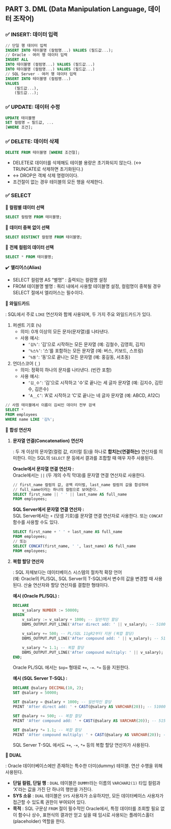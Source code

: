 ## PART 3. DML (Data Manipulation Language, 데이터 조작어)

### ✅ INSERT: 데이터 입력

```sql
// 단일 행 데이터 입력
INSERT INTO 테이블명 (칼럼명...) VALUES (필드값...);
// Oracle - 여러 행 데이터 입력
INSERT ALL
INTO 테이블명 (컬럼명...) VALUES (필드값...)
INTO 테이블명 (컬럼명...) VALUES (필드값...)
// SQL Server - 여러 행 데이터 입력
INSERT INTO 테이블명 (컬럼명...)
VALUES
	(필드값...),
	(필드값...);
```

### ✅ UPDATE: 데이터 수정

```sql
UPDATE 테이블명 
SET 컬럼명 = 필드값, ...
[WHERE 조건];
```

### ✅ DELETE: 데이터 삭제

```sql
DELETE FROM 테이블명 [WHERE 조건절];
```

- DELETE로 데이터를 삭제해도 테이블 용량은 초기화되지 않는다.
  (↔ TRUNCATE로 삭제하면 초기화된다.)
- ↔ DROP은 객체 삭제 명령어이다.
- 조건절이 없는 경우 테이블의 모든 행을 삭제한다.

### ✅ SELECT

**🔹 컬럼별 데이터 선택**

```sql
SELECT 컬럼명 FROM 테이블명;
```

🔹 **데이터 중복 없이 선택**

```sql
SELECT DISTINCT 컬럼명 FROM 테이블명;
```

🔹 **전체 컬럼의 데이터 선택**

```sql
SELECT * FROM 테이블명;
```

✔️ **엘리어스(Alias)**

- SELECT 컬럼명 AS “별명” : 출력되는 컬럼명 설정
- FROM 테이블명 별명 : 쿼리 내에서 사용할 테이블명 설정, 컬럼명이 중복될 경우 SELECT 절에서 엘리어스는 필수이다.

**🔹 와일드카드**

: SQL에서 주로 `LIKE` 연산자와 함께 사용되며, 두 가지 주요 와일드카드가 있다.

1. 퍼센트 기호 (`%`)
    - 의미: 0개 이상의 모든 문자(문자열)를 나타낸다.
    - 사용 예시:
        - `‘김%’`: ‘김’으로 시작하는 모든 문자열 (예: 김철수, 김영희, 김치)
        - `‘%스%’`: ‘스’를 포함하는 모든 문자열 (예: 버스, 키보드, 스프링)
        - `‘%동’`: ‘동’으로 끝나는 모든 문자열 (예: 홍길동, 서초동)
2. 언더스코어 (`_`)
    - 의미: 정확히 하나의 문자를 나타낸다. (빈칸 포함)
    - 사용 예시:
        - `‘김_수’`: ‘김’으로 시작하고 ‘수’로 끝나는 세 글자 문자열 (예: 김지수, 김민수, 김은수)
        - `‘A__C’`: ‘A’로 시작하고 ‘C’로 끝나는 네 글자 문자열 (예: ABCD, A12C)

```sql
// 사원 테이블에서 이름이 김씨인 데이터 전부 검색
SELECT *
FROM employees
WHERE name LIKE '김%';
```

🔹 **합성 연산자**

1. **문자열 연결(Concatenation) 연산자**

   : 두 개 이상의 문자열(컬럼 값, 리터럴 등)을 하나로 **합치는(연결하는)** 연산자를 의미한다.
   이는 SQL의 `SELECT` 문 등에서 결과를 조합할 때 매우 자주 사용된다.

   **Oracle에서 문자열 연결 연산자 :** </br>
   Oracle에서는 `||` (두 개의 수직 막대)를 문자열 연결 연산자로 사용한다.

    ```sql
    // first_name 컬럼의 값, 공백 리터럴, last_name 컬럼의 값을 합성하여 
    // full_name이라는 하나의 컬럼으로 보여준다.
    SELECT first_name || ' ' || last_name AS full_name
    FROM employees;
    ```

   **SQL Server에서 문자열 연결 연산자 :** </br>
   SQL Server에서는 `+` (덧셈 기호)를 문자열 연결 연산자로 사용한다. 또는 `CONCAT` 함수를 사용할 수도 있다.

    ```sql
    SELECT first_name + ' ' + last_name AS full_name
    FROM employees;
    // 또는
    SELECT CONCAT(first_name, ' ', last_name) AS full_name
    FROM employees;
    ```

2. **복합 할당 연산자**

   : SQL 자체보다는 데이터베이스 시스템의 절차적 확장 언어 </br> 
     (예: Oracle의 PL/SQL, SQL Server의 T-SQL)에서 변수의 값을 변경할 때 사용된다. 산술 연산자와 할당 연산자를 결합한 형태이다.

   **예시 (Oracle PL/SQL) :**

    ```sql
    DECLARE
        v_salary NUMBER := 50000;
    BEGIN
        v_salary := v_salary + 1000; -- 일반적인 할당
        DBMS_OUTPUT.PUT_LINE('After direct add: ' || v_salary); -- 51000
    
        v_salary += 500; -- PL/SQL 11gR2부터 지원 (복합 할당)
        DBMS_OUTPUT.PUT_LINE('After compound add: ' || v_salary); -- 51500
    
        v_salary *= 1.1; -- 복합 할당
        DBMS_OUTPUT.PUT_LINE('After compound multiply: ' || v_salary); -- 56650
    END;
    ```

   Oracle PL/SQL 에서는 `$op=` 형태로 `+=`, `-=`. `*=` 등을 지원한다.

   **예시 (SQL Server T-SQL) :**

    ```sql
    DECLARE @salary DECIMAL(10, 2);
    SET @salary = 50000;
    
    SET @salary = @salary + 1000; -- 일반적인 할당
    PRINT 'After direct add: ' + CAST(@salary AS VARCHAR(20)); -- 51000.00
    
    SET @salary += 500; -- 복합 할당
    PRINT 'After compound add: ' + CAST(@salary AS VARCHAR(20)); -- 51500.00
    
    SET @salary *= 1.1; -- 복합 할당
    PRINT 'After compound multiply: ' + CAST(@salary AS VARCHAR(20)); -- 56650.00
    ```

   SQL Server T-SQL 에서도 `+=`, `-=`, `*=` 등의 복합 할당 연산자가 사용된다.


**🔹 DUAL**

: Oracle 데이터베이스에만 존재하는 특수한 더미(dummy) 테이블.
연산 수행을 위해 사용된다.

- **단일 컬럼, 단일 행** : `DUAL` 테이블은 `DUMMY`라는 이름의 `VARCHAR2(1)` 타입 컬럼과 ‘X’라는 값을 가진 단 하나의 행만을 가진다.
- **SYS 소유** : `DUAL` 테이블은 `SYS` 사용자가 소유하지만, 모든 데이터베이스 사용자가 접근할 수 있도록 권한이 부여되어 있다.
- **목적** : SQL 구문상 `FROM` 절이 필수적인 Oracle에서, 특정 데이터를 조회할 필요 없이 함수나 상수, 표현식의 결과만 얻고 싶을 때 임시로 사용되는 플레이스홀더(placeholder) 역할을 한다.
